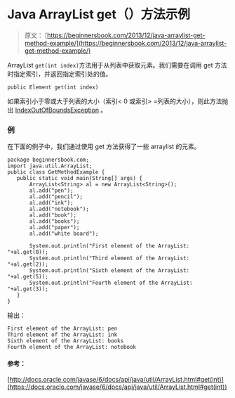 # Java ArrayList get（）方法示例

> 原文： [https://beginnersbook.com/2013/12/java-arraylist-get-method-example/](https://beginnersbook.com/2013/12/java-arraylist-get-method-example/)

ArrayList `get(int index)`方法用于从列表中获取元素。我们需要在调用 get 方法时指定索引，并返回指定索引处的值。

`public Element get(int index)`

如果索引小于零或大于列表的大小（索引&lt; 0 或索引&gt; =列表的大小），则此方法抛出 [IndexOutOfBoundsException](https://docs.oracle.com/javase/6/docs/api/java/lang/IndexOutOfBoundsException.html) 。

### 例

在下面的例子中，我们通过使用 get 方法获得了一些 arraylist 的元素。

```
package beginnersbook.com;
import java.util.ArrayList;
public class GetMethodExample {
   public static void main(String[] args) {
       ArrayList<String> al = new ArrayList<String>();
       al.add("pen");
       al.add("pencil");
       al.add("ink");
       al.add("notebook");
       al.add("book");
       al.add("books");
       al.add("paper");
       al.add("white board");

       System.out.println("First element of the ArrayList: "+al.get(0));
       System.out.println("Third element of the ArrayList: "+al.get(2));
       System.out.println("Sixth element of the ArrayList: "+al.get(5));
       System.out.println("Fourth element of the ArrayList: "+al.get(3));
   }
}
```

输出：

```
First element of the ArrayList: pen
Third element of the ArrayList: ink
Sixth element of the ArrayList: books
Fourth element of the ArrayList: notebook
```

#### 参考：

[http://docs.oracle.com/javase/6/docs/api/java/util/ArrayList.html#get(int)](https://docs.oracle.com/javase/6/docs/api/java/util/ArrayList.html#get(int))